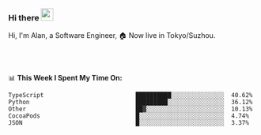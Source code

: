 ### Hi there <img src="https://media.giphy.com/media/hvRJCLFzcasrR4ia7z/giphy.gif" width="25px">

<!-- ![visitors](https://visitor-badge.glitch.me/badge?page_id=dislfyer.dislfyer) -->

Hi, I'm Alan, a Software Engineer, 🏠 Now live in Tokyo/Suzhou.

<br/>
<br/>

📊 **This Week I Spent My Time On:**


<!--START_SECTION:waka-->

```text
TypeScript                          ██████████░░░░░░░░░░░░░░░  40.62%
Python                              █████████░░░░░░░░░░░░░░░░  36.12%
Other                               ██▓░░░░░░░░░░░░░░░░░░░░░░  10.13%
CocoaPods                           █░░░░░░░░░░░░░░░░░░░░░░░░  4.74%
JSON                                █░░░░░░░░░░░░░░░░░░░░░░░░  3.37%
```

<!--END_SECTION:waka-->

<!--
**About Me:**
 -->
